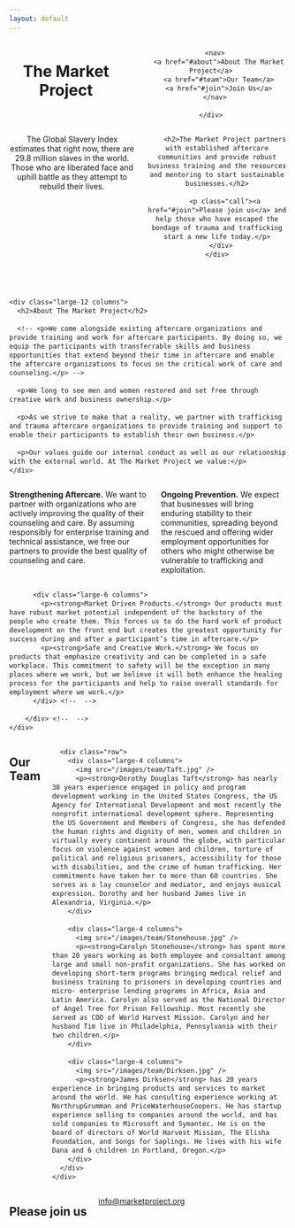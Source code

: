 ```yaml
---
layout: default
---
```

<header>
  <div class="row">
    <div class="large-12 columns">
      <h1>The Market Project</h1>
      
      <nav>
        <a href="#about">About The Market Project</a>
        <a href="#team">Our Team</a>
        <a href="#join">Join Us</a>
      </nav>

    </div>
  </div>

  <section id="about">
    <div class="row">
      <div class="large-12 columns">
        <p class="problem">The Global Slavery Index estimates that right now, there are 29.8 million slaves in the world. Those who are liberated face and uphill battle as they attempt to rebuild their lives.</p>

        <h2>The Market Project partners with established aftercare communities and provide robust business training and the resources and mentoring to start sustainable businesses.</h2>
        
        <p class="call"><a href="#join">Please join us</a> and help those who have escaped the bondage of trauma and trafficking start a new life today.</p>
      </div>
    </div>
  </section>

</header>

<section id="values">
  <div class="row vision-mission">
    
    <div class="large-12 columns">
      <h2>About The Market Project</h2>

      <!-- <p>We come alongside existing aftercare organizations and provide training and work for aftercare participants. By doing so, we equip the participants with transferrable skills and business opportunities that extend beyond their time in aftercare and enable the aftercare organizations to focus on the critical work of care and counseling.</p> -->

      <p>We long to see men and women restored and set free through creative work and business ownership.</p>
       
      <p>As we strive to make that a reality, we partner with trafficking and trauma aftercare organizations to provide training and support to enable their participants to establish their own business.</p>

      <p>Our values guide our internal conduct as well as our relationship with the external world. At The Market Project we value:</p>
    </div>
  </div> <!--  vision-mission -->
  
  <div class="row">
    <div class="large-12 columns">
        <div class="row">
          <div class="large-6 columns">
            <p><strong>Strengthening Aftercare.</strong> We want to partner with organizations who are actively improving the quality of their counseling and care. By assuming responsibly for enterprise training and technical assistance, we free our partners to provide the best quality of counseling and care.</p>
            <p><strong>Ongoing Prevention.</strong> We expect that businesses will bring enduring stability to their communities, spreading beyond the rescued and offering wider employment opportunities for others who might otherwise be vulnerable to trafficking and exploitation.</p>
          </div> <!--  -->
        
          <div class="large-6 columns">
            <p><strong>Market Driven Products.</strong> Our products must have robust market potential independent of the backstory of the people who create them. This forces us to do the hard work of product development on the front end but creates the greatest opportunity for success during and after a participant’s time in aftercare.</p>
            <p><strong>Safe and Creative Work.</strong> We focus on products that emphasize creativity and can be completed in a safe workplace. This commitment to safety will be the exception in many places where we work, but we believe it will both enhance the healing process for the participants and help to raise overall standards for employment where we work.</p>
          </div> <!--  -->
        
        </div> <!--  -->
    </div>
  </div>
</section>

<section class="photo">
  <div id="parallax-background"></div>
</section>

<section id="team">
  <div class="row">
    <div class="large-12 columns">
      <h2>Our Team</h2>

      <div class="row">
        <div class="large-4 columns">
          <img src="/images/team/Taft.jpg" />
          <p><strong>Dorothy Douglas Taft</strong> has nearly 30 years experience engaged in policy and program development working in the United States Congress, the US Agency for International Development and most recently the nonprofit international development sphere. Representing the US Government and Members of Congress, she has defended the human rights and dignity of men, women and children in virtually every continent around the globe, with particular focus on violence against women and children, torture of political and religious prisoners, accessibility for those with disabilities, and the crime of human trafficking. Her commitments have taken her to more than 60 countries. She serves as a lay counselor and mediator, and enjoys musical expression. Dorothy and her husband James live in Alexandria, Virginia.</p>
        </div>
 
        <div class="large-4 columns">
          <img src="/images/team/Stonehouse.jpg" />
          <p><strong>Carolyn Stonehouse</strong> has spent more than 20 years working as both employee and consultant among large and small non-profit organizations. She has worked on developing short-term programs bringing medical relief and business training to prisoners in developing countries and micro- enterprise lending programs in Africa, Asia and Latin America. Carolyn also served as the National Director of Angel Tree for Prison Fellowship. Most recently she served as COO of World Harvest Mission. Carolyn and her husband Tim live in Philadelphia, Pennsylvania with their two children.</p>
        </div>
 
        <div class="large-4 columns">
          <img src="/images/team/Dirksen.jpg" />
          <p><strong>James Dirksen</strong> has 20 years experience in bringing products and services to market around the world. He has consulting experience working at NorthrupGrumman and PriceWaterhouseCoopers. He has startup experience selling to companies around the world, and has sold companies to Microsoft and Symantec. He is on the board of directors of World Harvest Mission, The Elisha Foundation, and Songs for Saplings. He lives with his wife Dana and 6 children in Portland, Oregon.</p>
        </div>
      </div>
    </div>
  </div>
</section>

<section id="join">
  <div class="row">
    <div class="large-12 columns">
      <h2>Please join us</h2>
      <p class="email"><a href="mailto:info@marketproject.org">info<span>@</span>marketproject.org</a></p>
    </div>
  </div>
</section>